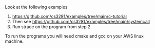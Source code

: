 Look at the following examples

1. https://github.com/cs3281/examples/tree/main/c-tutorial
2. Then see https://github.com/cs3281/examples/tree/main/systemcall
3. Run strace on the program from step 2.

To run the programs you will need cmake and gcc on your AWS linux machine.

